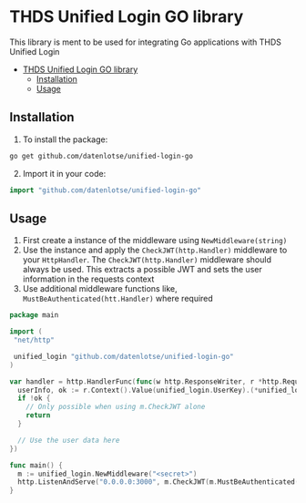 # THDS Unified Login GO library

This library is ment to be used for integrating Go
applications with THDS Unified Login

<!--toc:start-->

- [THDS Unified Login GO library](#thds-unified-login-go-library)
  - [Installation](#installation)
  - [Usage](#usage)
  <!--toc:end-->

## Installation

1. To install the package:

```sh
go get github.com/datenlotse/unified-login-go
```

2. Import it in your code:

```go
import "github.com/datenlotse/unified-login-go"
```

## Usage

1. First create a instance of the middleware using `NewMiddleware(string)`
2. Use the instance and apply the `CheckJWT(http.Handler)` middleware to your `HttpHandler`.
   The `CheckJWT(http.Handler)` middleware should always be used.
   This extracts a possible JWT and sets the user information in the requests context
3. Use additional middleware functions like,
   `MustBeAuthenticated(htt.Handler)` where required

```go
package main

import (
 "net/http"

 unified_login "github.com/datenlotse/unified-login-go"
)

var handler = http.HandlerFunc(func(w http.ResponseWriter, r *http.Request) {
  userInfo, ok := r.Context().Value(unified_login.UserKey).(*unified_login.UserInformation)
  if !ok {
    // Only possible when using m.CheckJWT alone
    return
  }

  // Use the user data here
})

func main() {
  m := unified_login.NewMiddleware("<secret>")
  http.ListenAndServe("0.0.0.0:3000", m.CheckJWT(m.MustBeAuthenticated(handler)))
}
```

